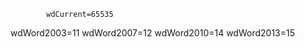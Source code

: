 


            wdCurrent=65535
wdWord2003=11
wdWord2007=12
wdWord2010=14
wdWord2013=15


                